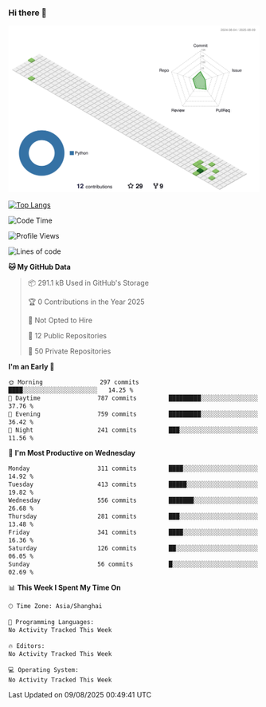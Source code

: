 ### Hi there 👋

![](./profile-3d-contrib/profile-green-animate.svg)

 

[![Top Langs](https://github-readme-stats.vercel.app/api/top-langs/?username=fly2tomato)](https://github.com/anuraghazra/github-readme-stats)


 

<!--START_SECTION:waka-->
![Code Time](http://img.shields.io/badge/Code%20Time-5%20hrs%2042%20mins-blue)

![Profile Views](http://img.shields.io/badge/Profile%20Views-0-blue)

![Lines of code](https://img.shields.io/badge/From%20Hello%20World%20I%27ve%20Written-528.1%20thousand%20lines%20of%20code-blue)

**🐱 My GitHub Data** 

> 📦 291.1 kB Used in GitHub's Storage 
 > 
> 🏆 0 Contributions in the Year 2025
 > 
> 🚫 Not Opted to Hire
 > 
> 📜 12 Public Repositories 
 > 
> 🔑 50 Private Repositories 
 > 
**I'm an Early 🐤** 

```text
🌞 Morning                297 commits         ████░░░░░░░░░░░░░░░░░░░░░   14.25 % 
🌆 Daytime                787 commits         █████████░░░░░░░░░░░░░░░░   37.76 % 
🌃 Evening                759 commits         █████████░░░░░░░░░░░░░░░░   36.42 % 
🌙 Night                  241 commits         ███░░░░░░░░░░░░░░░░░░░░░░   11.56 % 
```
📅 **I'm Most Productive on Wednesday** 

```text
Monday                   311 commits         ████░░░░░░░░░░░░░░░░░░░░░   14.92 % 
Tuesday                  413 commits         █████░░░░░░░░░░░░░░░░░░░░   19.82 % 
Wednesday                556 commits         ███████░░░░░░░░░░░░░░░░░░   26.68 % 
Thursday                 281 commits         ███░░░░░░░░░░░░░░░░░░░░░░   13.48 % 
Friday                   341 commits         ████░░░░░░░░░░░░░░░░░░░░░   16.36 % 
Saturday                 126 commits         ██░░░░░░░░░░░░░░░░░░░░░░░   06.05 % 
Sunday                   56 commits          █░░░░░░░░░░░░░░░░░░░░░░░░   02.69 % 
```


📊 **This Week I Spent My Time On** 

```text
🕑︎ Time Zone: Asia/Shanghai

💬 Programming Languages: 
No Activity Tracked This Week

🔥 Editors: 
No Activity Tracked This Week

💻 Operating System: 
No Activity Tracked This Week
```


 Last Updated on 09/08/2025 00:49:41 UTC
<!--END_SECTION:waka-->
